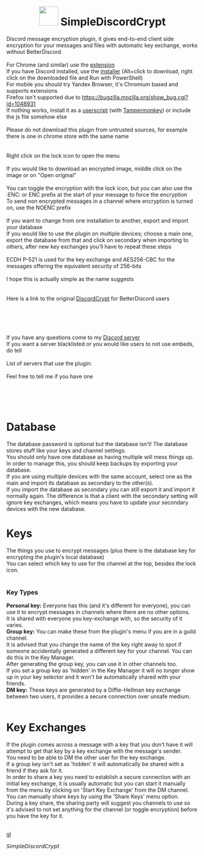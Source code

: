 <h1 align="center">
    <img src="https://gitlab.com/An0/SimpleDiscordCrypt/avatar" height="50" width="50">
    SimpleDiscordCrypt
</h1>

Discord message encryption plugin, it gives end-to-end client side encryption for your messages and files with automatic key exchange, works without BetterDiscord<br>
<br>
For Chrome (and similar) use the [extension](https://chrome.google.com/webstore/detail/simplediscordcrypt/hbplgmpfdabobhnadbfpknppljdfkiia)<br>
If you have Discord installed, use the [installer](https://gitlab.com/An0/SimpleDiscordCrypt/raw/master/SimpleDiscordCryptInstaller.ps1) (Alt+click to download, right click on the downloaded file and Run with PowerShell)<br>
For mobile you should try Yandex Browser, it's Chromium based and supports extensions<br>
Firefox isn't supported due to https://bugzilla.mozilla.org/show_bug.cgi?id=1048931<br>
If nothing works, install it as a [userscript](https://gitlab.com/An0/SimpleDiscordCrypt/raw/master/SimpleDiscordCrypt.user.js) (with [Tampermonkey](https://chrome.google.com/webstore/detail/tampermonkey/dhdgffkkebhmkfjojejmpbldmpobfkfo)) or include the js file somehow else<br>
<br>
Please do not download this plugin from untrusted sources, for example there is one in chrome store with the same name<br>
<br>
<br>
Right click on the lock icon to open the menu<br>
<br>
If you would like to download an encrypted image, middle click on the image or on "Open original"<br>
<br>
You can toggle the encryption with the lock icon, but you can also use the :ENC: or ENC prefix at the start of your message to force the encryption<br>
To send non encrypted messages in a channel where encryption is turned on, use the NOENC prefix<br>
<br>
If you want to change from one installation to another, export and import your database<br>
If you would like to use the plugin on multiple devices; choose a main one, export the database from that and click on secondary when importing to others, after new key exchanges you'll have to repeat these steps<br>
<br>
ECDH P-521 is used for the key exchange and AES256-CBC for the messages offering the equivalent security of 256-bits<br>
<br>
I hope this is actually simple as the name suggests<br>
<br>
<br>
Here is a link to the original [DiscordCrypt](https://gitlab.com/leogx9r/DiscordCrypt) for BetterDiscord users<br>
<br>
<br>
<br>
<br>
<br>
If you have any questions come to my [Discord server](https://discord.gg/6yjzhAm)<br>
If you want a server blacklisted or you would like users to not use embeds, do tell<br>
<br>
List of servers that use the plugin:<br>
<br>
Feel free to tell me if you have one<br>
<br>
<br>
<br>
<br>
# Database<br>
The database password is optional but the database isn't! The database stores stuff like your keys and channel settings.<br>
You should only have one database as having multiple will mess things up. In order to manage this, you should keep backups by exporting your database.<br>
If you are using multiple devices with the same account, select one as the main and import its database as secondary to the other(s).<br>
If you import the database as secondary you can still export it and import it normally again. The difference is that a client with the secondary setting will ignore key exchanges, which means you have to update your secondary devices with the new database.<br>
# Keys<br>
The things you use to encrypt messages (plus there is the database key for encrypting the plugin's local database)<br>
You can select which key to use for the channel at the top, besides the lock icon.<br>
<br>
### Key Types<br>
**Personal key:** Everyone has this (and it's different for everyone), you can use it to encrypt messages in channels where there are no other options.<br>
It is shared with everyone you key-exchange with, so the security of it varies.<br>
**Group key:** You can make these from the plugin's menu if you are in a guild channel.<br>
It is advised that you change the name of the key right away to spot if someone accidentally generated a different key for your channel. You can do this in the Key Manager.<br>
After generating the group key, you can use it in other channels too.<br>
If you set a group key as 'hidden' in the Key Manager it will no longer show up in your key selector and it won't be automatically shared with your friends.<br>
**DM key:** These keys are generated by a Diffie-Hellman key exchange between two users, it provides a secure connection over unsafe medium.<br>
<br>
# Key Exchanges<br>
If the plugin comes across a message with a key that you don't have it will attempt to get that key by a key exchange with the message's sender.<br>
You need to be able to DM the other user for the key exchange.<br>
If a group key isn't set as 'hidden' it will automatically be shared with a friend if they ask for it.<br>
In order to share a key you need to establish a secure connection with an initial key exchange, it is usually automatic but you can start it manually from the menu by clicking on 'Start Key Exchange' from the DM channel.<br>
You can manually share keys by using the 'Share Keys' menu option.<br>
During a key share, the sharing party will suggest you channels to use so it's advised to not set anything for the channel (or toggle encryption) before you have the key for it.<br>
<br>


[gl](https://github.com/An00nymushun/End-to-end-Discord-Encryption)

𝘚𝘪𝘮𝘱𝘭𝘦𝘋𝘪𝘴𝘤𝘰𝘳𝘥𝘊𝘳𝘺𝘱𝘵